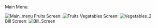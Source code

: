 Main Menu:

![Main_menu](https://github.com/RisSonthalia/Shopping_Cart/assets/154369178/333acf2f-d185-4b44-9fa1-fad5393c1cc5)
Fruits Screen:
![Fruits](https://github.com/RisSonthalia/Shopping_Cart/assets/154369178/4b4a73ce-6507-43a7-b7d2-0a6f5e90e65f)
Vegetables Screen:
![Vegetables_2](https://github.com/RisSonthalia/Shopping_Cart/assets/154369178/53f0fc60-535c-4957-8118-33a5317e4f52)
Bill Screen:
![Bill_Screen](https://github.com/RisSonthalia/Shopping_Cart/assets/154369178/ffd0b39a-07f2-4a0b-9a0a-c0997d7f3e42)

